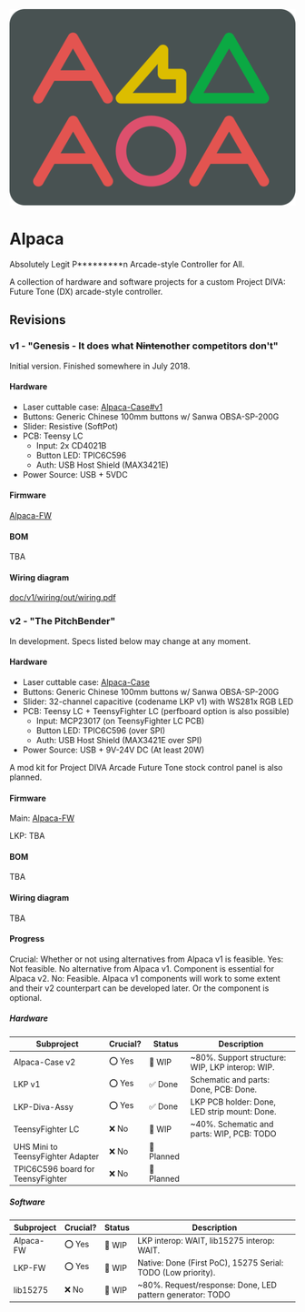 <p align="center"><img alt="alpaca" src="./alpaca2.webp" /></p>

# Alpaca

Absolutely Legit P\*\*\*\*\*\*\*\*\*n Arcade-style Controller for All.

A collection of hardware and software projects for a custom Project DIVA: Future Tone (DX) arcade-style controller.

## Revisions

### v1 - "Genesis - It does what <strike>Ninten</strike>other competitors don't"

Initial version. Finished somewhere in July 2018.

#### Hardware

- Laser cuttable case: [Alpaca-Case#v1](https://github.com/Project-Alpaca/Alpaca-Case/tree/v1)
- Buttons: Generic Chinese 100mm buttons w/ Sanwa OBSA-SP-200G
- Slider: Resistive (SoftPot)
- PCB: Teensy LC
  - Input: 2x CD4021B
  - Button LED: TPIC6C596
  - Auth: USB Host Shield (MAX3421E)
- Power Source: USB + 5VDC

#### Firmware

[Alpaca-FW](https://github.com/dogtopus/Alpaca-FW)

#### BOM

TBA

#### Wiring diagram

[doc/v1/wiring/out/wiring.pdf](doc/v1/wiring/out/wiring.pdf)

### v2 - "The PitchBender"

In development. Specs listed below may change at any moment.

#### Hardware

- Laser cuttable case: [Alpaca-Case](https://github.com/Project-Alpaca/Alpaca-Case)
- Buttons: Generic Chinese 100mm buttons w/ Sanwa OBSA-SP-200G
- Slider: 32-channel capacitive (codename LKP v1) with WS281x RGB LED
- PCB: Teensy LC + TeensyFighter LC (perfboard option is also possible)
  - Input: MCP23017 (on TeensyFighter LC PCB)
  - Button LED: TPIC6C596 (over SPI)
  - Auth: USB Host Shield (MAX3421E over SPI)
- Power Source: USB + 9V-24V DC (At least 20W)

A mod kit for Project DIVA Arcade Future Tone stock control panel is also planned.

#### Firmware

Main: [Alpaca-FW](https://github.com/dogtopus/Alpaca-FW)

LKP: TBA

#### BOM

TBA

#### Wiring diagram

TBA

#### Progress

Crucial: Whether or not using alternatives from Alpaca v1 is feasible. Yes: Not feasible. No alternative from Alpaca v1. Component is essential for Alpaca v2. No: Feasible. Alpaca v1 components will work to some extent and their v2 counterpart can be developed later. Or the component is optional.

##### Hardware

| Subproject | Crucial? | Status | Description |
| ---------- | -------- | ------ | ----------- |
| Alpaca-Case v2 | ⭕ Yes | 🚧 WIP | ~80%. Support structure: WIP, LKP interop: WIP.  |
| LKP v1 | ⭕ Yes | ✅ Done | Schematic and parts: Done, PCB: Done. |
| LKP-Diva-Assy | ⭕ Yes | ✅ Done | LKP PCB holder: Done, LED strip mount: Done. |
| TeensyFighter LC | ❌ No | 🚧 WIP | ~40%. Schematic and parts: WIP, PCB: TODO |
| UHS Mini to TeensyFighter Adapter | ❌ No | 📅 Planned | |
| TPIC6C596 board for TeensyFighter | ❌ No | 📅 Planned | |

##### Software

| Subproject | Crucial? | Status | Description |
| ---------- | -------- | ------ | ----------- |
| Alpaca-FW | ⭕ Yes | 🚧 WIP | LKP interop: WAIT, lib15275 interop: WAIT. |
| LKP-FW | ⭕ Yes | 🚧 WIP | Native: Done (First PoC), 15275 Serial: TODO (Low priority). |
| lib15275 | ❌ No | 🚧 WIP | ~80%. Request/response: Done, LED pattern generator: TODO |
